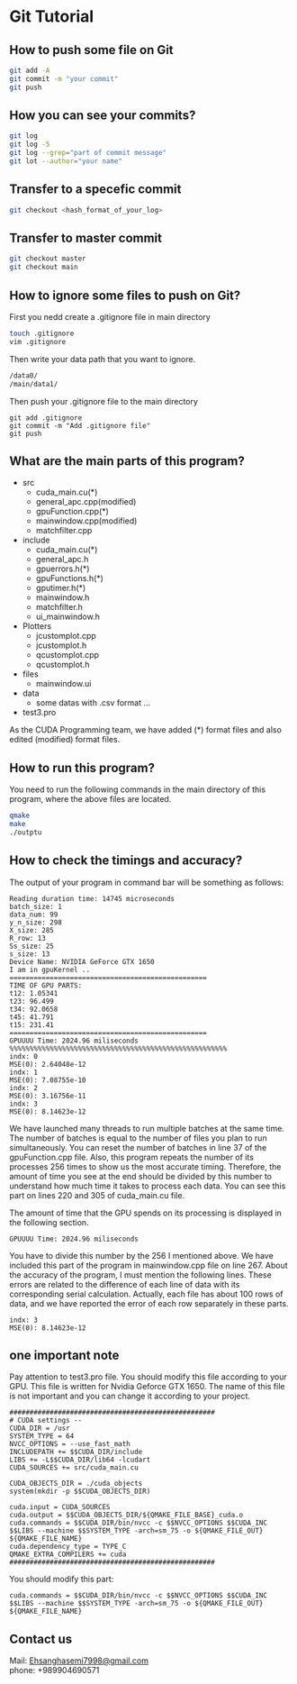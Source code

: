 # Git Tutorial

## How to push some file on Git
```bash
git add -A
git commit -m "your commit"
git push
```

## How you can see your commits? 
```bash
git log
git log -5
git log --grep="part of commit message"
git lot --author="your name"
```

## Transfer to a specefic commit
```bash
git checkout <hash_format_of_your_log>
```

## Transfer to master commit
```bash
git checkout master
git checkout main
```

## How to ignore some files to push on Git? 
First you nedd create a .gitignore file in main directory
```bash
touch .gitignore
vim .gitignore
```
Then write your data path that you want to ignore. 
```bash
/data0/
/main/data1/
```
Then push your .gitignore file to the main directory
```
git add .gitignore
git commit -m "Add .gitignore file"
git push
```

## What are the main parts of this program? 
- src
	- cuda_main.cu(*)
	- general_apc.cpp(modified)
	- gpuFunction.cpp(*)
	- mainwindow.cpp(modified)
	- matchfilter.cpp
- include
	- cuda_main.cu(*)
	- general_apc.h
	- gpuerrors.h(*)
	- gpuFunctions.h(*)
	- gputimer.h(*)
	- mainwindow.h
	- matchfilter.h
	- ui_mainwindow.h
- Plotters
	- jcustomplot.cpp
	- jcustomplot.h
	- qcustomplot.cpp
	- qcustomplot.h
- files
	- mainwindow.ui
- data
	- some datas with .csv format ...
- test3.pro


As the CUDA Programming team, we have added (*) format files and also edited (modified) format files.

## How to run this program?
You need to run the following commands in the main directory of this program, where the above files are located.

```bash
qmake 
make
./outptu
```

## How to check the timings and accuracy?
The output of your program in command bar will be something as follows: 

```
Reading duration time: 14745 microseconds
batch_size: 1
data_num: 99
y_n_size: 298
X_size: 285
R_row: 13
Ss_size: 25
s_size: 13
Device Name: NVIDIA GeForce GTX 1650
I am in gpuKernel ..
=================================================
TIME OF GPU PARTS:
t12: 1.05341
t23: 96.499
t34: 92.0658
t45: 41.791
t15: 231.41
=================================================
GPUUUU Time: 2024.96 miliseconds
%%%%%%%%%%%%%%%%%%%%%%%%%%%%%%%%%%%%%%%%%%%%%%%%%%%%%%
indx: 0
MSE(0): 2.64048e-12
indx: 1
MSE(0): 7.08755e-10
indx: 2
MSE(0): 3.16756e-11
indx: 3
MSE(0): 8.14623e-12
```


We have launched many threads to run multiple batches at the same time. The number of batches is equal to the number of files you plan to run simultaneously. You can reset the number of batches in line 37 of the gpuFunction.cpp file. Also, this program repeats the number of its processes 256 times to show us the most accurate timing. Therefore, the amount of time you see at the end should be divided by this number to understand how much time it takes to process each data. You can see this part on lines 220 and 305 of cuda_main.cu file.  

The amount of time that the GPU spends on its processing is displayed in the following section.  
```
GPUUUU Time: 2024.96 miliseconds
```
You have to divide this number by the 256 I mentioned above. We have included this part of the program in mainwindow.cpp file on line 267. About the accuracy of the program, I must mention the following lines. These errors are related to the difference of each line of data with its corresponding serial calculation. Actually, each file has about 100 rows of data, and we have reported the error of each row separately in these parts.  
```
indx: 3
MSE(0): 8.14623e-12
```


## one important note
Pay attention to test3.pro file. You should modify this file according to your GPU. This file is written for Nvidia Geforce GTX 1650. The name of this file is not important and you can change it according to your project.  
```
###################################################
# CUDA settings -- 
CUDA_DIR = /usr
SYSTEM_TYPE = 64
NVCC_OPTIONS = --use_fast_math
INCLUDEPATH += $$CUDA_DIR/include
LIBS += -L$$CUDA_DIR/lib64 -lcudart
CUDA_SOURCES += src/cuda_main.cu

CUDA_OBJECTS_DIR = ./cuda_objects
system(mkdir -p $$CUDA_OBJECTS_DIR)

cuda.input = CUDA_SOURCES
cuda.output = $$CUDA_OBJECTS_DIR/${QMAKE_FILE_BASE}_cuda.o
cuda.commands = $$CUDA_DIR/bin/nvcc -c $$NVCC_OPTIONS $$CUDA_INC $$LIBS --machine $$SYSTEM_TYPE -arch=sm_75 -o ${QMAKE_FILE_OUT} ${QMAKE_FILE_NAME}
cuda.dependency_type = TYPE_C
QMAKE_EXTRA_COMPILERS += cuda
###################################################
```
You should modify this part: 
```
cuda.commands = $$CUDA_DIR/bin/nvcc -c $$NVCC_OPTIONS $$CUDA_INC $$LIBS --machine $$SYSTEM_TYPE -arch=sm_75 -o ${QMAKE_FILE_OUT} ${QMAKE_FILE_NAME}
```

## Contact us
Mail: Ehsanghasemi7998@gmail.com  
phone: +989904690571


